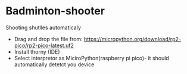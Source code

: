 # Badminton-shooter
Shooting shutlles automaticaly 
- Drag and drop the file from: https://micropython.org/download/rp2-pico/rp2-pico-latest.uf2
- Install thorny (IDE)
- Select interpretor as MiciroPython(raspberry pi pico)- it should automatically detetct you device 
